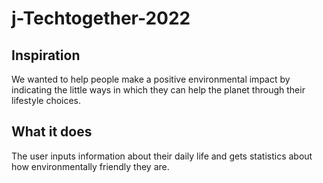 # j-Techtogether-2022

## Inspiration
We wanted to help people make a positive environmental impact by indicating the little ways in which they can help the planet through their lifestyle choices.

## What it does
The user inputs information about their daily life and gets statistics about how environmentally friendly they are.
